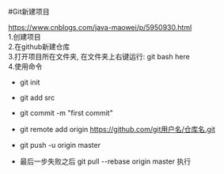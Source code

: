 #Git新建项目  

https://www.cnblogs.com/java-maowei/p/5950930.html  
1.创建项目  
2.在github新建仓库  
3.打开项目所在文件夹, 在文件夹上右键运行: git bash here  
4.使用命令  
 * git init
      
 * git add src
      
 * git commit -m  "first commit"
      
 * git remote add origin https://github.com/git用户名/仓库名.git
      
 * git push  -u origin master    
 
 * 最后一步失败之后 git pull --rebase origin master  执行
 
 